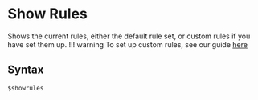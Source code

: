 # Show Rules
Shows the current rules, either the default rule set, or custom rules if you have set them up.
!!! warning
    To set up custom rules, see our guide [here](/commands/settings/set-configuration/#custom-rules)

## Syntax
`$showrules`